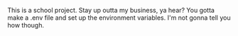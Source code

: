 This is a school project. Stay up outta my business, ya hear? You gotta make a .env file and set up the environment variables. I'm not gonna tell you how though.